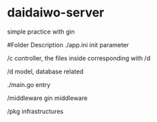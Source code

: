 # daidaiwo-server

simple practice with gin

#Folder Description 
./app.ini           init parameter 

/c                  controller, the files inside corresponding with /d                

/d                  model,  database related 

./main.go           entry

/middleware         gin middleware

/pkg                infrastructures